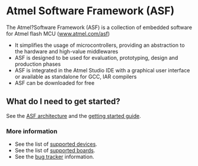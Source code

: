 Atmel Software Framework (ASF)
==============================

The Atmel?Software Framework (ASF) is a collection of embedded software for Atmel flash MCU (www.atmel.com/asf)

* It simplifies the usage of microcontrollers, providing an abstraction to the hardware and high-value middlewares
* ASF is designed to be used for evaluation, prototyping, design and production phases
* ASF is integrated in the Atmel Studio IDE with a graphical user interface or available as standalone for GCC, IAR compilers
* ASF can be downloaded for free

What do I need to get started?
------------------------------

See the [ASF architecture][arc] and the [getting started guide][started].

### More information

* See the list of [supported devices][devices].
* See the list of [supported boards][boards].
* See the [bug tracker][bug] information.

[arc]: http://asf.atmel.com/docs/latest/architecture.html
[started]: http://asf.atmel.com/docs/latest/get_started.html
[devices]: http://asf.atmel.com
[boards]: http://asf.atmel.com
[bug]: http://asf.atmel.com/docs/latest/bug_tracker.html
